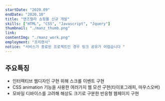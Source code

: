 ```yaml
---
startDate: "2020.09"
endDate: "2020.10"
title: "맨즈랄라 쇼핑몰 신규 개발"
skills: ["HTML", "CSS", "Javascript", "Jquery"]
thumbnail: "./manz_thumb.png"
link:
contentImg: "./manz_work.png"
employment: "프리랜서"
notice: "서비스가 종료된 프로젝트인 경우 링크 공유가 어렵습니다 "
---
```


## 주요특징

- 인터렉티브 웹디자인 구현 위해 스크롤 이벤트 구현
- CSS animation 기능을 사용한 여러가지 웹 모션 구현(타이포그래피, 마우스오버)
- 모바일 디바이스를 고려해 해상도 크기로 구분한 반응형 웹페이지 구현
